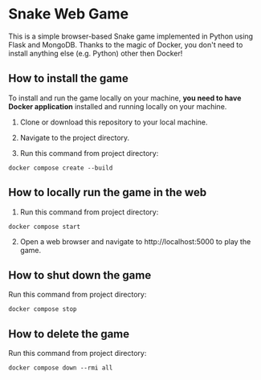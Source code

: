# Snake Web Game

This is a simple browser-based Snake game implemented in Python using Flask and MongoDB. Thanks to the magic of Docker, you don't need to install anything else (e.g. Python) other then Docker!

## How to install the game
 
To install and run the game locally on your machine, **you need to have Docker application** installed and running locally on your machine.

1. Clone or download this repository to your local machine.

2. Navigate to the project directory.

3. Run this command from project directory:

```
docker compose create --build 
```

## How to locally run the game in the web

1. Run this command from project directory:

```
docker compose start 
```

2. Open a web browser and navigate to http://localhost:5000 to play the game.

## How to shut down the game

Run this command from project directory:

```
docker compose stop
```

## How to delete the game

Run this command from project directory:

```
docker compose down --rmi all
```
